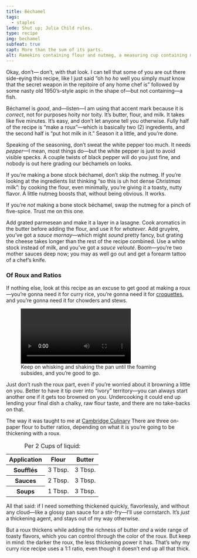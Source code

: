 ```yaml
---
title: Béchamel
tags:
  - staples
lede: Shut up; Julia Child rules.
type: recipe
img: bechamel
subfeat: true
capt: More than the sum of its parts.
alt: Ramekins containing flour and nutmeg, a measuring cup containing milk, and a partial stick of butter.
---
```


Okay, don’t— don’t, with that look. I can tell that some of you are out there side-eying this recipe, like I just said “oh ho _ho_ well you simply _must_ know that the secret weapon in the repitoire of any home chef is” followed by some nasty old 1950’s-style aspic in the shape of—but not containing—a fish.

Béchamel is _good_, and—listen—I am using that accent mark because it is _correct_, not for purposes hoity nor toity. It’s butter, flour, and milk. It takes like five minutes. It’s easy, and don’t let anyone tell you otherwise. Fully half of the recipe is “make a roux”—which is basically two (2) ingredients, and the second half is “put hot milk in it.” Season it a little, and you’re done.

Speaking of the seasoning, don’t sweat the white pepper too much. It needs _pepper_—I mean, most things do—but the white pepper is just to avoid visible specks. A couple twists of black pepper will do you just fine, and nobody is out here grading our béchamels on looks. 

If you’re making a bone stock béchamel, don’t skip the nutmeg. If you’re looking at the ingredients list thinking “so this is uh hot dense _Christmas_ milk”: by cooking the flour, even minimally, you’re giving it a toasty, nutty flavor. A little nutmeg boosts that, without being obvious. It works.

If you’re _not_ making a bone stock béchamel, swap the nutmeg for a pinch of five-spice. Trust me on this one.

Add grated parmesean and make it a layer in a lasagne. Cook aromatics in the butter before adding the flour, and use it for _whatever_. Add gruyère, you’ve got a _sauce mornay_—which might _sound_ pretty fancy, but grating the cheese takes longer than the rest of the recipe combined. Use a white stock instead of milk, and you’ve got a _sauce velouté_. Boom—you’re two mother sauces deep now; you may as well go out and get a forearm tattoo of a chef’s knife. 

### Of Roux and Ratios

If nothing else, look at this recipe as an excuse to get good at making a roux—you’re gonna need it for curry rice, you’re gonna need it for [croquettes](/recipes/croquettes/), and you’re gonna need it for chowders and stews.

<figure class="video">
<video controls aria-describedby="vid">
  <source src="/_assets/media/roux.mp4" type="video/mp4">
  <track kind="captions" src="/_assets/media/roux.vtt">
  Sorry, I’m having trouble loading this video.
</video>
<figcaption class="caption" id="vid">
  Keep on whisking and shaking the pan until the foaming subsides, and you’re good to go.
</figcaption>
</figure>

Just don’t rush the roux part, even if you’re worried about it browning a little on you. Better to have it tip over into “ivory” territory—you can always start another one if it gets too browned on you. Undercooking it could end up lending your final dish a chalky, raw flour taste, and there are no take-backs on that. 

The way it was taught to me at [Cambridge Culinary](http://cambridgeculinary.com/) There are three on-paper flour to butter ratios, depending on what it is you’re going to be thickening with a roux.

<table>
  <caption>Per 2 Cups of liquid:</caption>
  <thead>
    <tr>
      <th scope="col">Application</th>
      <th scope="col" class="numeric">Flour</th>
      <th scope="col" class="numeric">Butter</th>
    </tr>
  </thead>
  <tbody>
    <tr>
      <th scope="row">Soufflés</th>
      <td class="numeric">3 Tbsp.</td>
      <td class="numeric">3 Tbsp.</td>
    </tr>
    <tr>
      <th scope="row">Sauces</th>
      <td class="numeric">2 Tbsp.</td>
      <td class="numeric">3 Tbsp.</td>
    </tr>
    <tr>
      <th scope="row">Soups</th>
      <td class="numeric">1 Tbsp.</td>
      <td class="numeric">3 Tbsp.</td>
    </tr>
  </tbody>
</table>

All that said: if I need something thickened quickly, flavorlessly, and without any cloud—like a glossy pan sauce for a stir-fry—I’ll use cornstarch. It’s _just_ a thickening agent, and stays out of my way otherwise.

But a roux thickens while adding the richness of butter _and_ a wide range of toasty flavors, which you can control through the color of the roux. But keep in mind: the darker the roux, the less thickening power it has. That’s why my curry rice recipe uses a 1:1 ratio, even though it doesn’t end up all that thick. 
